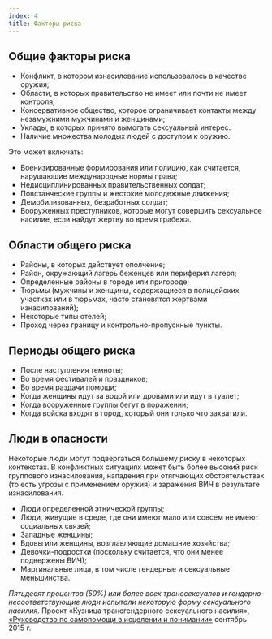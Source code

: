 ```yaml
---
index: 4
title: Факторы риска
---
```

## Общие факторы риска

*   Конфликт, в котором изнасилование использовалось в качестве оружия;
*   Области, в которых правительство не имеет или почти не имеет контроля;
*   Консервативное общество, которое ограничивает контакты между незамужними мужчинами и женщинами;
*   Уклады, в которых принято вымогать сексуальный интерес.
*  Наличие множества молодых людей с доступом к оружию.

Это может включать:

* Военизированные формирования или полицию, как считается, нарушающие международные нормы права;
* Недисциплинированных правительственных солдат;
* Повстанческие группы и жестокие молодежные движения;
* Демобилизованных, безработных солдат;
* Вооруженных преступников, которые могут совершить сексуальное насилие, если найдут жертву во время грабежа.

## Области общего риска

*   Районы, в которых действует ополчение;
*   Район, окружающий лагерь беженцев или периферия
лагеря;
*   Определенные районы в городе или пригороде;
*   Тюрьмы (мужчины и женщины, содержащиеся в полицейских участках или в тюрьмах, часто становятся жертвами изнасилований);
*  Некоторые типы отелей;
*  Проход через границу и контрольно-пропускные пункты.

## Периоды общего риска

* После наступления темноты;
* Во время фестивалей и праздников;
* Во время раздачи помощи;
* Когда женщины идут за водой или дровами или идут в
туалет;
* Когда вооруженные группы бегут в поражении;
* Когда войска входят в город, который они только что захватили.

## Люди в опасности

Некоторые люди могут подвергаться большему риску в некоторых контекстах. В конфликтных ситуациях может быть более высокий риск группового изнасилования, нападения при отягчающих обстоятельствах (то есть угрозы с применением оружия) и заражения ВИЧ в результате изнасилования.

*   Люди определенной этнической группы;
*   Люди, живущие в среде, где они имеют
мало или совсем не имеют социальных связей;
*   Западные женщины;
*   Вдовы или женщины, возглавляющие домашние хозяйства;
*  Девочки-подростки (поскольку считается, что они менее подвержены ВИЧ);
*  Маргинальные лица, в том числе гендерные и сексуальные меньшинства.

*Пятьдесят процентов (50%) или более всех транссексуалов и гендерно-
несоответствующие люди испытали некоторую форму
сексуального насилия.* Проект «Кузница трансгендерного сексуального насилия», [«Руководство по самопомощи в исцелении и понимании»](https://forge-forward.org/wp-content/docs/self-help-guide-to-healing-2015-FINAL.pdf) сентябрь 2015 г.

